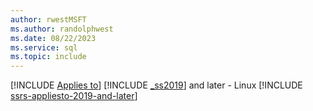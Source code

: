 ```yaml
---
author: rwestMSFT
ms.author: randolphwest
ms.date: 08/22/2023
ms.service: sql
ms.topic: include
---
```


[!INCLUDE [Applies to](../../includes/applies-md.md)] [!INCLUDE [_ss2019](_ss2019.md)] and later - Linux [!INCLUDE [ssrs-appliesto-2019-and-later](../ssrs-appliesto-2019-and-later.md)]
